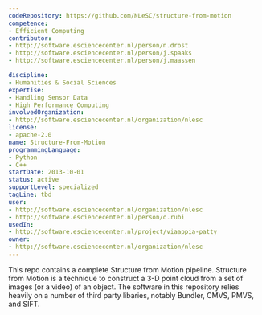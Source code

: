 ```yaml
---
codeRepository: https://github.com/NLeSC/structure-from-motion
competence:
- Efficient Computing
contributor:
- http://software.esciencecenter.nl/person/n.drost
- http://software.esciencecenter.nl/person/j.spaaks
- http://software.esciencecenter.nl/person/j.maassen

discipline:
- Humanities & Social Sciences
expertise:
- Handling Sensor Data
- High Performance Computing
involvedOrganization:
- http://software.esciencecenter.nl/organization/nlesc
license:
- apache-2.0
name: Structure-From-Motion 
programmingLanguage:
- Python
- C++
startDate: 2013-10-01
status: active
supportLevel: specialized
tagLine: tbd
user:
- http://software.esciencecenter.nl/organization/nlesc
- http://software.esciencecenter.nl/person/o.rubi
usedIn:
- http://software.esciencecenter.nl/project/viaappia-patty
owner: 
- http://software.esciencecenter.nl/organization/nlesc
---
```

This repo contains a complete Structure from Motion pipeline. Structure from Motion is a technique to construct a 3-D point cloud from a set of images (or a video) of an object. The software in this repository relies heavily on a number of third party libaries, notably Bundler, CMVS, PMVS, and SIFT.
